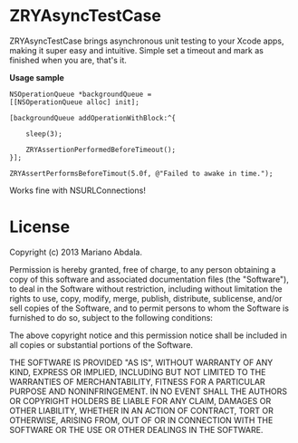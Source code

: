 ZRYAsyncTestCase
================

ZRYAsyncTestCase brings asynchronous unit testing to your Xcode apps, making it super easy and intuitive. Simple set a timeout and mark as finished when you are, that's it.

**Usage sample**  
  
    NSOperationQueue *backgroundQueue =
    [[NSOperationQueue alloc] init];
    
    [backgroundQueue addOperationWithBlock:^{
    
        sleep(3);
    
        ZRYAssertionPerformedBeforeTimeout();
    }];
    
    ZRYAssertPerformsBeforeTimout(5.0f, @"Failed to awake in time.");

Works fine with NSURLConnections!

  
License
=======

Copyright (c) 2013 Mariano Abdala.

Permission is hereby granted, free of charge, to any person obtaining a copy of this software and associated documentation files (the "Software"), to deal in the Software without restriction, including without limitation the rights to use, copy, modify, merge, publish, distribute, sublicense, and/or sell copies of the Software, and to permit persons to whom the Software is furnished to do so, subject to the following conditions:

The above copyright notice and this permission notice shall be included in all copies or substantial portions of the Software.

THE SOFTWARE IS PROVIDED "AS IS", WITHOUT WARRANTY OF ANY KIND, EXPRESS OR IMPLIED, INCLUDING BUT NOT LIMITED TO THE WARRANTIES OF MERCHANTABILITY, FITNESS FOR A PARTICULAR PURPOSE AND NONINFRINGEMENT. IN NO EVENT SHALL THE AUTHORS OR COPYRIGHT HOLDERS BE LIABLE FOR ANY CLAIM, DAMAGES OR OTHER LIABILITY, WHETHER IN AN ACTION OF CONTRACT, TORT OR OTHERWISE, ARISING FROM, OUT OF OR IN CONNECTION WITH THE SOFTWARE OR THE USE OR OTHER DEALINGS IN THE SOFTWARE.
